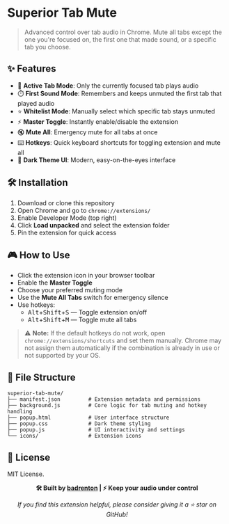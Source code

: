 # Superior Tab Mute

> Advanced control over tab audio in Chrome. Mute all tabs except the one you're focused on, the first one that made sound, or a specific tab you choose.

## ✨ Features

- 🎯 **Active Tab Mode**: Only the currently focused tab plays audio
- ⏱️ **First Sound Mode**: Remembers and keeps unmuted the first tab that played audio
- ⭐ **Whitelist Mode**: Manually select which specific tab stays unmuted
- ⚡ **Master Toggle**: Instantly enable/disable the extension
- 🔇 **Mute All**: Emergency mute for all tabs at once
- ⌨️ **Hotkeys**: Quick keyboard shortcuts for toggling extension and mute all
- 🌙 **Dark Theme UI**: Modern, easy-on-the-eyes interface

## 🛠️ Installation

1. Download or clone this repository
2. Open Chrome and go to `chrome://extensions/`
3. Enable Developer Mode (top right)
4. Click **Load unpacked** and select the extension folder
5. Pin the extension for quick access

## 🎮 How to Use

- Click the extension icon in your browser toolbar
- Enable the **Master Toggle**
- Choose your preferred muting mode
- Use the **Mute All Tabs** switch for emergency silence
- Use hotkeys:
  - <kbd>Alt</kbd>+<kbd>Shift</kbd>+<kbd>S</kbd> — Toggle extension on/off
  - <kbd>Alt</kbd>+<kbd>Shift</kbd>+<kbd>M</kbd> — Toggle mute all tabs

> ⚠️ **Note:** If the default hotkeys do not work, open `chrome://extensions/shortcuts` and set them manually. Chrome may not assign them automatically if the combination is already in use or not supported by your OS.

## 📂 File Structure

```
superior-tab-mute/
├── manifest.json         # Extension metadata and permissions
├── background.js         # Core logic for tab muting and hotkey handling
├── popup.html            # User interface structure
├── popup.css             # Dark theme styling
├── popup.js              # UI interactivity and settings
└── icons/                # Extension icons
```

## 📄 License

MIT License.

<div align="center">

**🛠️ Built by [badrenton](https://github.com/badrenton) | ⚡ Keep your audio under control**

*If you find this extension helpful, please consider giving it a ⭐ star on GitHub!*

</div>
